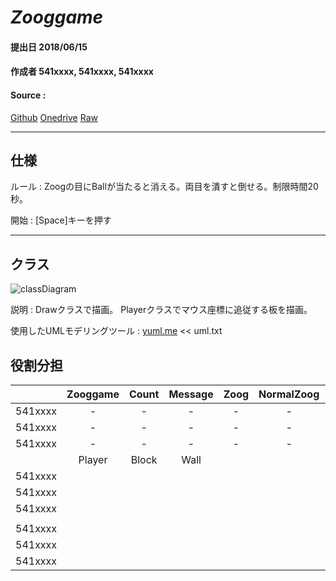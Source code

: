 ﻿# ***Zooggame***

#### 提出日 2018/06/15
#### 作成者 541xxxx, 541xxxx, 541xxxx
#### Source :
[Github](https://github.com/moriakijp/0615)
[Onedrive](https://1drv.ms/f/s!AtoKHagF3g3Bg4Bt62m3GWnqKWiBoQ)
[Raw](tree.html)

---

## 仕様

ルール : Zoogの目にBallが当たると消える。両目を潰すと倒せる。制限時間20秒。

開始 : [Space]キーを押す

---
## クラス
![classDiagram](http://yuml.me/6b520cac.png)

説明 :
Drawクラスで描画。
Playerクラスでマウス座標に追従する板を描画。

使用したUMLモデリングツール : [yuml.me](https://yuml.me/diagram/scruffy/class/draw ) << uml.txt



## 役割分担

|         | Zooggame | Count | Message | Zoog  | NormalZoog | StoppingZoog | SmartZoog | Ball  |
| :-----: | :------: | :---: | :-----: | :---: | :--------: | :----------: | :-------: | :---: |
| 541xxxx |    -     |   -   |    -    |   -   |     -      |      -       |     -     |   -   |
| 541xxxx |    -     |   -   |    -    |   -   |     -      |      -       |     -     |   -   |
| 541xxxx |    -     |   -   |    -    |   -   |     -      |      -       |     -     |   -   |
|         |  Player  | Block |  Wall   |       |            |              |           |       |
| 541xxxx |          |       |         |       |            |              |           |       |
| 541xxxx |          |       |         |       |            |              |           |       |
| 541xxxx |          |       |         |       |            |              |           |       |
|         |          |       |         |       |            |              |           |       |
| 541xxxx |          |       |         |       |            |              |           |       |
| 541xxxx |          |       |         |       |            |              |           |       |
| 541xxxx |          |       |         |       |            |              |           |       |

